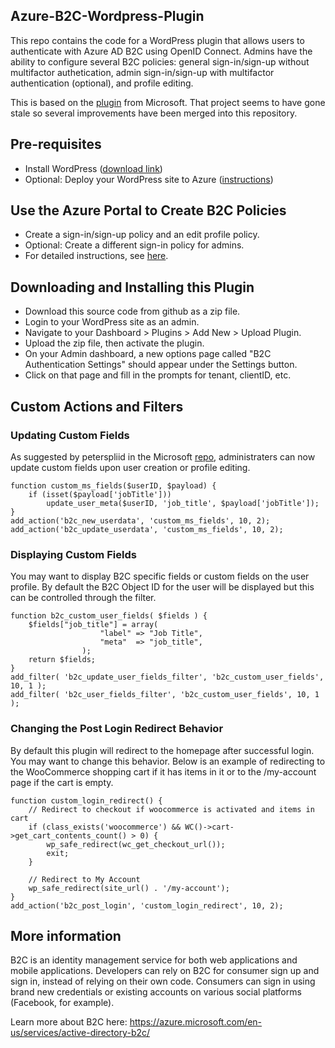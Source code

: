 ## Azure-B2C-Wordpress-Plugin
This repo contains the code for a WordPress plugin that allows users to authenticate with Azure AD B2C using OpenID Connect. Admins have the ability to configure several B2C policies: general sign-in/sign-up without multifactor authetication, admin sign-in/sign-up with multifactor authentication (optional), and profile editing.

This is based on the [plugin](https://github.com/AzureAD/active-directory-b2c-wordpress-plugin-openidconnect) from Microsoft. That project seems to have gone stale so several improvements have been merged into this repository.

## Pre-requisites
+ Install WordPress ([download link](https://codex.wordpress.org/Installing_WordPress))
+ Optional: Deploy your WordPress site to Azure ([instructions](https://azure.microsoft.com/en-us/documentation/articles/app-service-web-create-web-app-from-marketplace/))

## Use the Azure Portal to Create B2C Policies
+ Create a sign-in/sign-up policy and an edit profile policy.
+ Optional: Create a different sign-in policy for admins.
+ For detailed instructions, see [here](https://azure.microsoft.com/en-us/documentation/articles/active-directory-b2c-reference-policies/).

## Downloading and Installing this Plugin
+ Download this source code from github as a zip file.
+ Login to your WordPress site as an admin.
+ Navigate to your Dashboard > Plugins > Add New > Upload Plugin.
+ Upload the zip file, then activate the plugin.
+ On your Admin dashboard, a new options page called "B2C Authentication Settings" should appear under the Settings button. 
+ Click on that page and fill in the prompts for tenant, clientID, etc.

## Custom Actions and Filters

### Updating Custom Fields
As suggested by peterspliid in the Microsoft [repo](https://github.com/AzureAD/active-directory-b2c-wordpress-plugin-openidconnect/pull/20), administraters can now update custom fields upon user creation or profile editing. 
```
function custom_ms_fields($userID, $payload) {
    if (isset($payload['jobTitle']))
        update_user_meta($userID, 'job_title', $payload['jobTitle']);
}
add_action('b2c_new_userdata', 'custom_ms_fields', 10, 2);
add_action('b2c_update_userdata', 'custom_ms_fields', 10, 2);
```
### Displaying Custom Fields
You may want to display B2C specific fields or custom fields on the user profile. By default the B2C Object ID for the user will be displayed but this can be controlled through the filter.
```
function b2c_custom_user_fields( $fields ) {
	$fields["job_title"] = array(
    				"label" => "Job Title",
					"meta" 	=> "job_title",
				);
    return $fields;
}
add_filter( 'b2c_update_user_fields_filter', 'b2c_custom_user_fields', 10, 1 );
add_filter( 'b2c_user_fields_filter', 'b2c_custom_user_fields', 10, 1 );
```
### Changing the Post Login Redirect Behavior
By default this plugin will redirect to the homepage after successful login. You may want to change this behavior. Below is an example of redirecting to the WooCommerce shopping cart if it has items in it or to the /my-account page if the cart is empty.
```
function custom_login_redirect() {
    // Redirect to checkout if woocommerce is activated and items in cart
	if (class_exists('woocommerce') && WC()->cart->get_cart_contents_count() > 0) {
		wp_safe_redirect(wc_get_checkout_url());
		exit;
	}
	
	// Redirect to My Account
	wp_safe_redirect(site_url() . '/my-account');
}
add_action('b2c_post_login', 'custom_login_redirect', 10, 2);
```
## More information
B2C is an identity management service for both web applications and mobile applications. Developers can rely on B2C for consumer sign up and sign in, instead of relying on their own code. Consumers can sign in using brand new credentials or existing accounts on various social platforms (Facebook, for example). 

Learn more about B2C here: https://azure.microsoft.com/en-us/services/active-directory-b2c/
